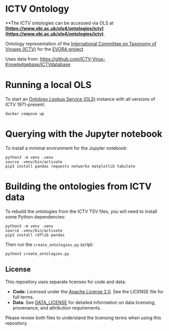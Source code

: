 

# ICTV Ontology

**The ICTV ontologies can be accessed via OLS at **[https://www.ebi.ac.uk/ols4/ontologies/ictv](https://www.ebi.ac.uk/ols4/ontologies/ictv)**.

Ontology representation of the [International Committee on Taxonomy of Viruses (ICTV)](https://ictv.global/) for the [EVORA project](https://evora-project.eu/)

Uses data from: https://github.com/ICTV-Virus-Knowledgebase/ICTVdatabase

# Running a local OLS

To start an [Ontology Lookup Service (OLS)](https://github.com/EBISPOT/ols4) instance with all versions of ICTV 1971-present:

    docker compose up

# Querying with the Jupyter notebook

To install a minimal environment for the Jupyter notebook:

    python3 -m venv .venv
    source .venv/bin/activate
    pip3 install pandas requests networkx matplotlib tabulate

# Building the ontologies from ICTV data

To rebuild the ontologies from the ICTV TSV files, you will need to install some Python dependencies:

    python3 -m venv .venv
    source .venv/bin/activate
    pip3 install rdflib pandas 

Then run the `create_ontologies.py` script:

    python3 create_ontologies.py

## License

This repository uses separate licenses for code and data:

- **Code:** Licensed under the [Apache License 2.0](./LICENSE). See the LICENSE file for full terms.
- **Data:** See [DATA_LICENSE](./DATA_LICENSE) for detailed information on data licensing, provenance, and attribution requirements.

Please review both files to understand the licensing terms when using this repository.

